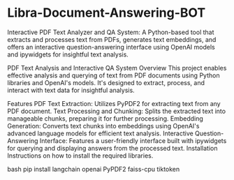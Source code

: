 # Libra-Document-Answering-BOT
Interactive PDF Text Analyzer and QA System: A Python-based tool that extracts and processes text from PDFs, generates text embeddings, and offers an interactive question-answering interface using OpenAI models and ipywidgets for insightful text analysis.


PDF Text Analysis and Interactive QA System
Overview
This project enables effective analysis and querying of text from PDF documents using Python libraries and OpenAI's models. It's designed to extract, process, and interact with text data for insightful analysis.

Features
PDF Text Extraction: Utilizes PyPDF2 for extracting text from any PDF document.
Text Processing and Chunking: Splits the extracted text into manageable chunks, preparing it for further processing.
Embedding Generation: Converts text chunks into embeddings using OpenAI's advanced language models for efficient text analysis.
Interactive Question-Answering Interface: Features a user-friendly interface built with ipywidgets for querying and displaying answers from the processed text.
Installation
Instructions on how to install the required libraries.

bash
pip install langchain openai PyPDF2 faiss-cpu tiktoken
